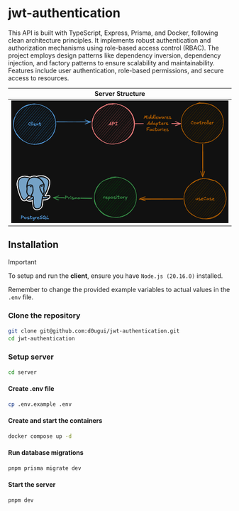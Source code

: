 # jwt-authentication

This API is built with TypeScript, Express, Prisma, and Docker, following clean architecture principles. It implements robust authentication and authorization mechanisms using role-based access control (RBAC). The project employs design patterns like dependency inversion, dependency injection, and factory patterns to ensure scalability and maintainability. Features include user authentication, role-based permissions, and secure access to resources.

|          Server Structure           |
| :---------------------------------: |
| ![Home Page](../.github/server.png) |

## Installation

> [!IMPORTANT]
> To setup and run the **client**, ensure you have `Node.js (20.16.0)` installed.
>
> Remember to change the provided example variables to actual values ​​in the `.env` file.

### Clone the repository

```sh
git clone git@github.com:d0ugui/jwt-authentication.git
cd jwt-authentication
```

### Setup server

```sh
cd server
```

#### Create .env file

```sh
cp .env.example .env
```

#### Create and start the containers

```sh
docker compose up -d
```

#### Run database migrations

```sh
pnpm prisma migrate dev
```

#### Start the server

```sh
pnpm dev
```
